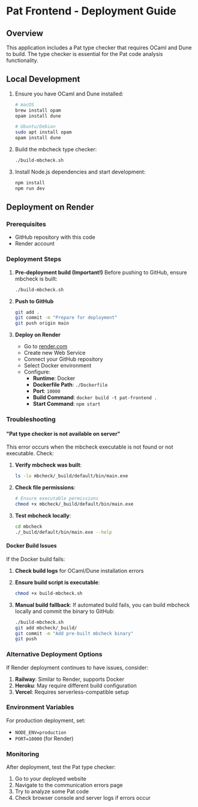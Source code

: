 # Pat Frontend - Deployment Guide

## Overview

This application includes a Pat type checker that requires OCaml and Dune to build. The type checker is essential for the Pat code analysis functionality.

## Local Development

1. Ensure you have OCaml and Dune installed:

   ```bash
   # macOS
   brew install opam
   opam install dune

   # Ubuntu/Debian
   sudo apt install opam
   opam install dune
   ```

2. Build the mbcheck type checker:

   ```bash
   ./build-mbcheck.sh
   ```

3. Install Node.js dependencies and start development:
   ```bash
   npm install
   npm run dev
   ```

## Deployment on Render

### Prerequisites

- GitHub repository with this code
- Render account

### Deployment Steps

1. **Pre-deployment build (Important!)**
   Before pushing to GitHub, ensure mbcheck is built:

   ```bash
   ./build-mbcheck.sh
   ```

2. **Push to GitHub**

   ```bash
   git add .
   git commit -m "Prepare for deployment"
   git push origin main
   ```

3. **Deploy on Render**
   - Go to [render.com](https://render.com)
   - Create new Web Service
   - Connect your GitHub repository
   - Select Docker environment
   - Configure:
     - **Runtime**: Docker
     - **Dockerfile Path**: `./Dockerfile`
     - **Port**: `10000`
     - **Build Command**: `docker build -t pat-frontend .`
     - **Start Command**: `npm start`

### Troubleshooting

#### "Pat type checker is not available on server"

This error occurs when the mbcheck executable is not found or not executable. Check:

1. **Verify mbcheck was built**:

   ```bash
   ls -la mbcheck/_build/default/bin/main.exe
   ```

2. **Check file permissions**:

   ```bash
   # Ensure executable permissions
   chmod +x mbcheck/_build/default/bin/main.exe
   ```

3. **Test mbcheck locally**:
   ```bash
   cd mbcheck
   ./_build/default/bin/main.exe --help
   ```

#### Docker Build Issues

If the Docker build fails:

1. **Check build logs** for OCaml/Dune installation errors
2. **Ensure build script is executable**:

   ```bash
   chmod +x build-mbcheck.sh
   ```

3. **Manual build fallback**:
   If automated build fails, you can build mbcheck locally and commit the binary to GitHub:
   ```bash
   ./build-mbcheck.sh
   git add mbcheck/_build/
   git commit -m "Add pre-built mbcheck binary"
   git push
   ```

### Alternative Deployment Options

If Render deployment continues to have issues, consider:

1. **Railway**: Similar to Render, supports Docker
2. **Heroku**: May require different build configuration
3. **Vercel**: Requires serverless-compatible setup

### Environment Variables

For production deployment, set:

- `NODE_ENV=production`
- `PORT=10000` (for Render)

### Monitoring

After deployment, test the Pat type checker:

1. Go to your deployed website
2. Navigate to the communication errors page
3. Try to analyze some Pat code
4. Check browser console and server logs if errors occur
